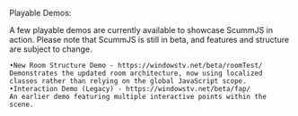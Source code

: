 Playable Demos:

A few playable demos are currently available to showcase ScummJS in action. Please note that ScummJS is still in beta, and features and structure are subject to change.

	•New Room Structure Demo - https://windowstv.net/beta/roomTest/
    Demonstrates the updated room architecture, now using localized classes rather than relying on the global JavaScript scope.
	•Interaction Demo (Legacy) - https://windowstv.net/beta/fap/
    An earlier demo featuring multiple interactive points within the scene.
